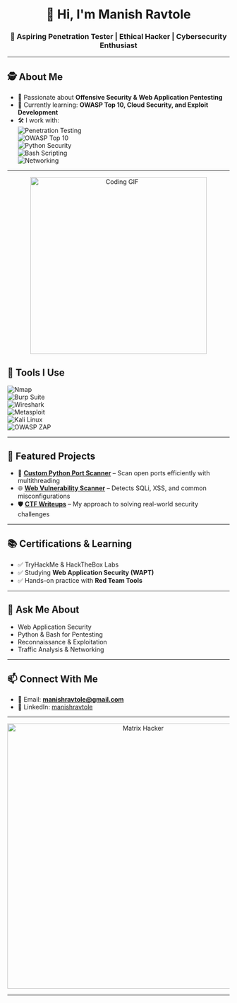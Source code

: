 <!-- Professional GitHub Profile README for a Penetration Tester -->

<h1 align="center">👋 Hi, I'm Manish Ravtole</h1>
<h3 align="center">🚀 Aspiring Penetration Tester | Ethical Hacker | Cybersecurity Enthusiast</h3>

---

## 🕵️ About Me
- 🔐 Passionate about **Offensive Security & Web Application Pentesting**  
- 🌱 Currently learning: **OWASP Top 10, Cloud Security, and Exploit Development**  
- 🛠️ I work with:  
  ![Penetration Testing](https://img.shields.io/badge/Penetration_Testing-black?style=for-the-badge&logo=ghostery&logoColor=white)  
  ![OWASP Top 10](https://img.shields.io/badge/OWASP_Top_10-critical?style=for-the-badge&logo=owasp&logoColor=white)  
  ![Python Security](https://img.shields.io/badge/Python_Security-3776AB?style=for-the-badge&logo=python&logoColor=white)  
  ![Bash Scripting](https://img.shields.io/badge/Bash_Scripting-121011?style=for-the-badge&logo=gnu-bash&logoColor=white)  
  ![Networking](https://img.shields.io/badge/Networking-005571?style=for-the-badge&logo=cisco&logoColor=white)  

---

<p align="center">
  <img src="https://media.giphy.com/media/qgQUggAC3Pfv687qPC/giphy.gif" width="400" alt="Coding GIF" />
</p>


## 🔧 Tools I Use
![Nmap](https://img.shields.io/badge/Nmap-2C2D72?style=for-the-badge&logo=linux&logoColor=white)  
![Burp Suite](https://img.shields.io/badge/BurpSuite-FF6F00?style=for-the-badge&logo=burp-suite&logoColor=white)  
![Wireshark](https://img.shields.io/badge/Wireshark-1679A7?style=for-the-badge&logo=wireshark&logoColor=white)  
![Metasploit](https://img.shields.io/badge/Metasploit-2C2D72?style=for-the-badge&logo=probot&logoColor=white)  
![Kali Linux](https://img.shields.io/badge/Kali_Linux-268BEE?style=for-the-badge&logo=kalilinux&logoColor=white)  
![OWASP ZAP](https://img.shields.io/badge/OWASP_ZAP-00457C?style=for-the-badge&logo=owasp&logoColor=white)  

---

## 📂 Featured Projects
- 🔎 **[Custom Python Port Scanner](#)** – Scan open ports efficiently with multithreading  
- 🌐 **[Web Vulnerability Scanner](#)** – Detects SQLi, XSS, and common misconfigurations  
- 🛡️ **[CTF Writeups](#)** – My approach to solving real-world security challenges  

---

## 📚 Certifications & Learning
- ✅ TryHackMe & HackTheBox Labs  
- ✅ Studying **Web Application Security (WAPT)**  
- ✅ Hands-on practice with **Red Team Tools**  

---

## 💬 Ask Me About
- Web Application Security  
- Python & Bash for Pentesting  
- Reconnaissance & Exploitation  
- Traffic Analysis & Networking  

---

## 📫 Connect With Me
- 📧 Email: **manishravtole@gmail.com**  
- 💼 LinkedIn: [manishravtole](https://www.linkedin.com/in/manishravtole/)    

---

<p align="center">
  <img src="https://media.giphy.com/media/oEI9uBYSzLpBK/giphy.gif" width="600" alt="Matrix Hacker"/>
</p>


---
